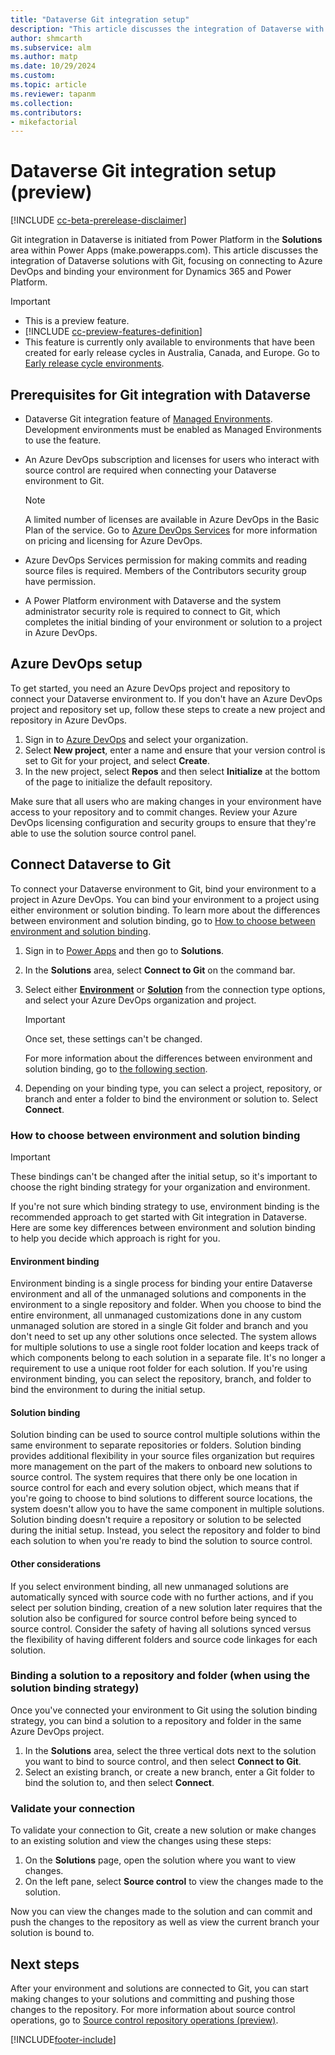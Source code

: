 ```yaml
---
title: "Dataverse Git integration setup"
description: "This article discusses the integration of Dataverse with Git, focusing on connecting to Azure DevOps and binding your environment for Dynamics 365 and Power Platform."
author: shmcarth
ms.subservice: alm
ms.author: matp
ms.date: 10/29/2024
ms.custom: 
ms.topic: article
ms.reviewer: tapanm
ms.collection: 
ms.contributors:
- mikefactorial
---
```

# Dataverse Git integration setup (preview)

[!INCLUDE [cc-beta-prerelease-disclaimer](../../includes/cc-beta-prerelease-disclaimer.md)]

Git integration in Dataverse is initiated from Power Platform in the **Solutions** area within Power Apps (make.powerapps.com). This article discusses the integration of Dataverse solutions with Git, focusing on connecting to Azure DevOps and binding your environment for Dynamics 365 and Power Platform.

> [!IMPORTANT]
>
> - This is a preview feature.
> - [!INCLUDE [cc-preview-features-definition](../../includes/cc-preview-features-definition.md)]
> - This feature is currently only available to environments that have been created for early release cycles in Australia, Canada, and Europe. Go to [Early release cycle environments](/power-platform/admin/early-release#create-early-release-cycle-environments).

## Prerequisites for Git integration with Dataverse

- Dataverse Git integration feature of [Managed Environments](../../admin/managed-environment-overview.md). Development environments must be enabled as Managed Environments to use the feature.
- An Azure DevOps subscription and licenses for users who interact with source control are required when connecting your Dataverse environment to Git.

   > [!NOTE]
   > A limited number of licenses are available in Azure DevOps in the Basic Plan of the service. Go to [Azure DevOps Services](https://azure.microsoft.com/pricing/details/devops/azure-devops-services/) for more information on pricing and licensing for Azure DevOps.

- Azure DevOps Services permission for making commits and reading source files is required. Members of the Contributors security group have permission.
- A Power Platform environment with Dataverse and the system administrator security role is required to connect to Git, which completes the initial binding of your environment or solution to a project in Azure DevOps.

## Azure DevOps setup

To get started, you need an Azure DevOps project and repository to connect your Dataverse environment to. If you don't have an Azure DevOps project and repository set up, follow these steps to create a new project and repository in Azure DevOps.

1. Sign in to [Azure DevOps](https://azure.microsoft.com/products/devops/) and select your organization.
1. Select **New project**, enter a name and ensure that your version control is set to Git for your project, and select **Create**.
1. In the new project, select **Repos** and then select **Initialize** at the bottom of the page to initialize the default repository.

Make sure that all users who are making changes in your environment have access to your repository and to commit changes. Review your Azure DevOps licensing configuration and security groups to ensure that they're able to use the solution source control panel.

## Connect Dataverse to Git

To connect your Dataverse environment to Git, bind your environment to a project in Azure DevOps. You can bind your environment to a project using either environment or solution binding. To learn more about the differences between environment and solution binding, go to [How to choose between environment and solution binding](#how-to-choose-between-environment-and-solution-binding).

1. Sign in to [Power Apps](https://make.powerapps.com) and then go to **Solutions**.
1. In the **Solutions** area, select **Connect to Git** on the command bar.
1. Select either [**Environment**](#environment-binding) or [**Solution**](#solution-binding) from the connection type options, and select your Azure DevOps organization and project. 
   > [!IMPORTANT]
   > Once set, these settings can't be changed.
   
   For more information about the differences between environment and solution binding, go to [the following section](#how-to-choose-between-environment-and-solution-binding).
1. Depending on your binding type, you can select a project, repository, or branch and enter a folder to bind the environment or solution to. Select **Connect**.

### How to choose between environment and solution binding

> [!IMPORTANT]
> These bindings can't be changed after the initial setup, so it's important to choose the right binding strategy for your organization and environment.

If you're not sure which binding strategy to use, environment binding is the recommended approach to get started with Git integration in Dataverse. Here are some key differences between environment and solution binding to help you decide which approach is right for you.

#### Environment binding

Environment binding is a single process for binding your entire Dataverse environment and all of the unmanaged solutions and components in the environment to a single repository and folder. When you choose to bind the entire environment, all unmanaged customizations done in any custom unmanaged solution are stored in a single Git folder and branch and you don't need to set up any other solutions once selected. The system allows for multiple solutions to use a single root folder location and keeps track of which components belong to each solution in a separate file. It's no longer a requirement to use a unique root folder for each solution. If you're using environment binding, you can select the repository, branch, and folder to bind the environment to during the initial setup.

#### Solution binding

Solution binding can be used to source control multiple solutions within the same environment to separate repositories or folders. Solution binding provides additional flexibility in your source files organization but requires more management on the part of the makers to onboard new solutions to source control. The system requires that there only be one location in source control for each and every solution object, which means that if you're going to choose to bind solutions to different source locations, the system doesn't allow you to have the same component in multiple solutions. Solution binding doesn't require a repository or solution to be selected during the initial setup. Instead, you select the repository and folder to bind each solution to when you're ready to bind the solution to source control.

#### Other considerations

If you select environment binding, all new unmanaged solutions are automatically synced with source code with no further actions, and if you select per solution binding, creation of a new solution later requires that the solution also be configured for source control before being synced to source control. Consider the safety of having all solutions synced versus the flexibility of having different folders and source code linkages for each solution.

### Binding a solution to a repository and folder (when using the solution binding strategy)

Once you've connected your environment to Git using the solution binding strategy, you can bind a solution to a repository and folder in the same Azure DevOps project.

1. In the **Solutions** area, select the three vertical dots next to the solution you want to bind to source control, and then select **Connect to Git**.
1. Select an existing branch, or create a new branch, enter a Git folder to bind the solution to, and then select **Connect**.

### Validate your connection

To validate your connection to Git, create a new solution or make changes to an existing solution and view the changes using these steps:

1. On the **Solutions** page, open the solution where you want to view changes.
1. On the left pane, select **Source control** to view the changes made to the solution.

Now you can view the changes made to the solution and can commit and push the changes to the repository as well as view the current branch your solution is bound to.

## Next steps

After your environment and solutions are connected to Git, you can start making changes to your solutions and committing and pushing those changes to the repository. For more information about source control operations, go to [Source control repository operations (preview)](source-control-operations.md).


[!INCLUDE[footer-include](../../includes/footer-banner.md)]
